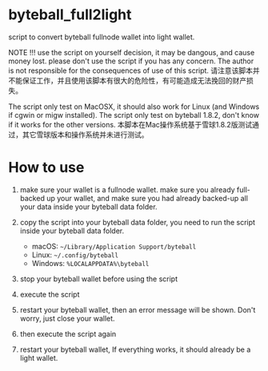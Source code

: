 # byteball_full2light

script to convert byteball fullnode wallet into light wallet.

NOTE !!! use the script on yourself decision, it may be dangous, and cause money lost. please don't use the script if you has any concern. The author is not responsible for the consequences of use of this script. 
请注意该脚本并不能保证工作，并且使用该脚本有很大的危险性，有可能造成无法挽回的财产损失。

The script only test on MacOSX, it should also work for Linux (and Windows if cgwin or migw installed). 
The script only test on byteball 1.8.2, don't know if it works for the other versions. 
本脚本在Mac操作系统基于雪球1.8.2版测试通过，其它雪球版本和操作系统并未进行测试。

# How to use

1. make sure your wallet is a fullnode wallet. make sure you already full-backed up your wallet, and make sure you had already backed-up all your data inside your byteball data folder. 

2. copy the script into your byteball data folder, you need to run the script inside your byteball data folder.

   *  macOS: `~/Library/Application Support/byteball`
   *  Linux: `~/.config/byteball`
   *  Windows: `%LOCALAPPDATA%\byteball`

3. stop your byteball wallet before using the script

4. execute the script 

5. restart your byteball wallet, then an error message will be shown. Don't worry, just close your wallet.

6. then execute the script again

7. restart your byteball wallet, If everything works, it should already be a light wallet.
